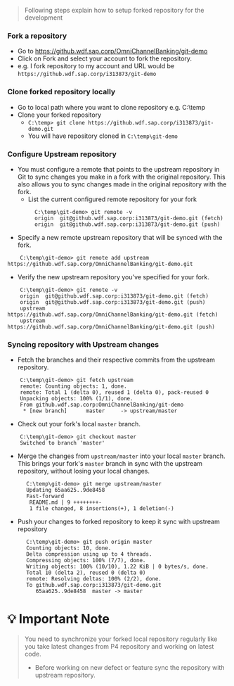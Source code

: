 > Following steps explain how to setup forked repository for the development

### Fork a repository
* Go to https://github.wdf.sap.corp/OmniChannelBanking/git-demo
* Click on Fork and select your account to fork the repository.
* e.g. I fork repository to my account and URL would be `https://github.wdf.sap.corp/i313873/git-demo`

### Clone forked repository locally
* Go to local path where you want to clone repository e.g. C:\temp
* Clone your forked repository
    * `C:\temp> git clone https://github.wdf.sap.corp/i313873/git-demo.git`
    * You will have repository cloned in `C:\temp\git-demo`

### Configure Upstream repository
* You must configure a remote that points to the upstream repository in Git to sync changes you make in a fork with the original repository. This also allows you to sync changes made in the original repository with the fork.
    * List the current configured remote repository for your fork 
      ```
        C:\temp\git-demo> git remote -v
        origin  git@github.wdf.sap.corp:i313873/git-demo.git (fetch)
        origin  git@github.wdf.sap.corp:i313873/git-demo.git (push)
      ```
* Specify a new remote upstream repository that will be synced with the fork.
```
    C:\temp\git-demo> git remote add upstream https://github.wdf.sap.corp/OmniChannelBanking/git-demo.git
```
* Verify the new upstream repository you've specified for your fork.
```
    C:\temp\git-demo> git remote -v
    origin  git@github.wdf.sap.corp:i313873/git-demo.git (fetch)
    origin  git@github.wdf.sap.corp:i313873/git-demo.git (push)
    upstream        https://github.wdf.sap.corp/OmniChannelBanking/git-demo.git (fetch)
    upstream        https://github.wdf.sap.corp/OmniChannelBanking/git-demo.git (push)
```

### Syncing repository with Upstream changes

- Fetch the branches and their respective commits from the upstream repository.
```
    C:\temp\git-demo> git fetch upstream
    remote: Counting objects: 1, done.
    remote: Total 1 (delta 0), reused 1 (delta 0), pack-reused 0
    Unpacking objects: 100% (1/1), done.
    From github.wdf.sap.corp:OmniChannelBanking/git-demo
     * [new branch]      master     -> upstream/master
```	
- Check out your fork's local `master` branch.
```
    C:\temp\git-demo> git checkout master
    Switched to branch 'master'
```
- Merge the changes from `upstream/master` into your local `master` branch. This brings your fork's `master` branch in sync with the upstream repository, without losing your local changes.
```
      C:\temp\git-demo> git merge upstream/master
      Updating 65aa625..9de8458
      Fast-forward
       README.md | 9 ++++++++-
       1 file changed, 8 insertions(+), 1 deletion(-)
```
- Push your changes to forked repository to keep it sync with upstream repository
```
      C:\temp\git-demo> git push origin master
      Counting objects: 10, done.
      Delta compression using up to 4 threads.
      Compressing objects: 100% (7/7), done.
      Writing objects: 100% (10/10), 1.22 KiB | 0 bytes/s, done.
      Total 10 (delta 2), reused 0 (delta 0)
      remote: Resolving deltas: 100% (2/2), done.
      To github.wdf.sap.corp:i313873/git-demo.git
         65aa625..9de8458  master -> master
```

# 💡 Important Note
> You need to synchronize your forked local repository regularly like you take latest changes from P4 repository and working on latest code.
>   * Before working on new defect or feature sync the repository with upstream repository.